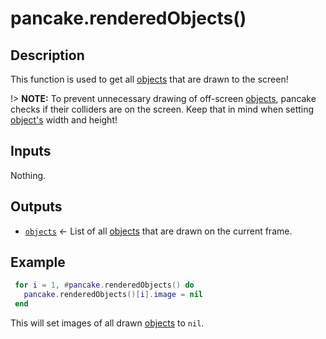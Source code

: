 # pancake.renderedObjects()

## Description

This function is used to get all [objects](http://mightypancake.games/#/documentation/topics/objects) that are drawn to the screen!

!> **NOTE:** To prevent unnecessary drawing of off-screen [objects](http://mightypancake.games/#/documentation/topics/objects), pancake checks if their colliders are on the screen. Keep that in mind when setting [object's](http://mightypancake.games/#/documentation/topics/objects) width and height!

## Inputs

Nothing.

## Outputs

* [`objects`](http://mightypancake.games/#/documentation/topics/objects) <- List of all [objects](http://mightypancake.games/#/documentation/topics/objects) that are drawn on the current frame.

## Example

```lua
 for i = 1, #pancake.renderedObjects() do
   pancake.renderedObjects()[i].image = nil
 end
```

This will set images of all drawn [objects](http://mightypancake.games/#/documentation/topics/objects) to `nil`.
